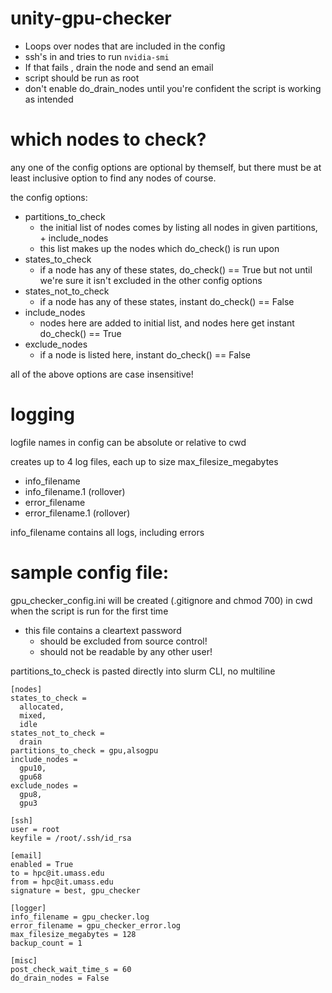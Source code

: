 # unity-gpu-checker
* Loops over nodes that are included in the config
* ssh's in and tries to run `nvidia-smi`
* If that fails , drain the node and send an email
* script should be run as root
* don't enable do_drain_nodes until you're confident the script is working as intended

# which nodes to check?
any one of the config options are optional by themself, but there must be at least inclusive option to find any nodes of course.

the config options:
* partitions_to_check
  * the initial list of nodes comes by listing all nodes in given partitions, + include_nodes
  * this list makes up the nodes which do_check() is run upon
* states_to_check
  * if a node has any of these states, do_check() == True but not until we're sure it isn't excluded in the other config options
* states_not_to_check 
  * if a node has any of these states, instant do_check() == False
* include_nodes
  * nodes here are added to initial list, and nodes here get instant do_check() == True
* exclude_nodes
  * if a node is listed here, instant do_check() == False

all of the above options are case insensitive!

# logging
logfile names in config can be absolute or relative to cwd

creates up to 4 log files, each up to size max_filesize_megabytes
  * info_filename
  * info_filename.1 (rollover)
  * error_filename
  * error_filename.1 (rollover)

info_filename contains all logs, including errors

# sample config file:
gpu_checker_config.ini will be created (.gitignore and chmod 700) in cwd when the script is run for the first time
* this file contains a cleartext password
  * should be excluded from source control!
  * should not be readable by any other user!

partitions_to_check is pasted directly into slurm CLI, no multiline

```
[nodes]
states_to_check = 
  allocated,
  mixed,
  idle
states_not_to_check = 
  drain
partitions_to_check = gpu,alsogpu
include_nodes = 
  gpu10,
  gpu68
exclude_nodes =
  gpu8,
  gpu3

[ssh]
user = root
keyfile = /root/.ssh/id_rsa

[email]
enabled = True
to = hpc@it.umass.edu
from = hpc@it.umass.edu
signature = best, gpu_checker

[logger]
info_filename = gpu_checker.log
error_filename = gpu_checker_error.log
max_filesize_megabytes = 128
backup_count = 1

[misc]
post_check_wait_time_s = 60
do_drain_nodes = False

```
